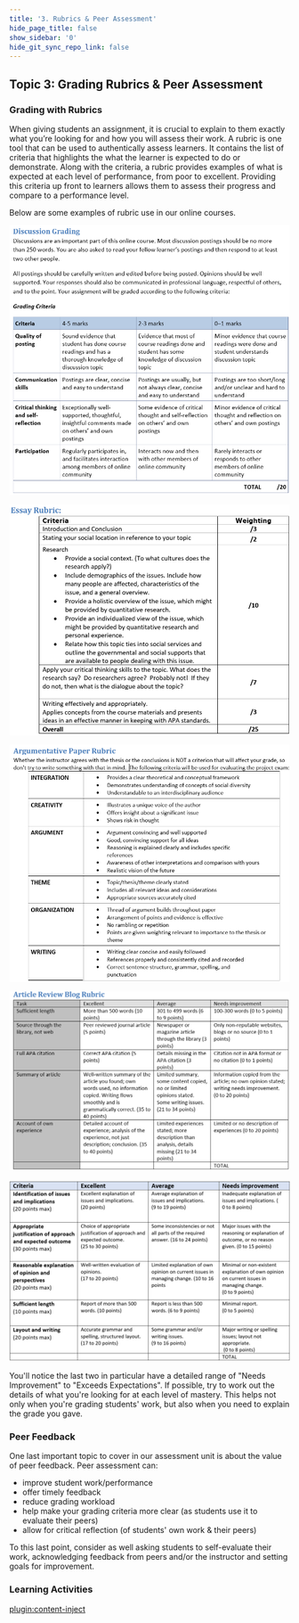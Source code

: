 ```yaml
---
title: '3. Rubrics & Peer Assessment'
hide_page_title: false
show_sidebar: '0'
hide_git_sync_repo_link: false
---
```

## Topic 3: Grading Rubrics & Peer Assessment

### Grading with Rubrics
When giving students an assignment, it is crucial to explain to them exactly what you’re looking for and how you will assess their work. A rubric is one tool that can be used to authentically assess learners. It contains the list of criteria that highlights the what the learner is expected to do or demonstrate. Along with the criteria, a rubric provides examples of what is expected at each level of performance, from poor to excellent. Providing this criteria up front to learners allows them to assess their progress and compare to a performance level.

Below are some examples of rubric use in our online courses.

![](discussion-grading.png)

![](essay-rubric.png)

![](paper-rubric.png)

![](article-rubric.png)

![](phil-210-rubric.png)

You'll notice the last two in particular have a detailed range of "Needs Improvement" to "Exceeds Expectations".  If possible, try to work out the details of what you're looking for at each level of mastery. This helps not only when you're grading students' work, but also when you need to explain the grade you gave.

### Peer Feedback
One last important topic to cover in our assessment unit is about the value of peer feedback.
Peer assessment can:
- improve student work/performance
- offer timely feedback
- reduce grading workload
- help make your grading criteria more clear (as students use it to evaluate their peers)
- allow for critical reflection (of students' own work & their peers)

To this last point, consider as well asking students to self-evaluate their work, acknowledging feedback from peers and/or the instructor and setting goals for improvement.

### Learning Activities
[plugin:content-inject](../_4-12)
